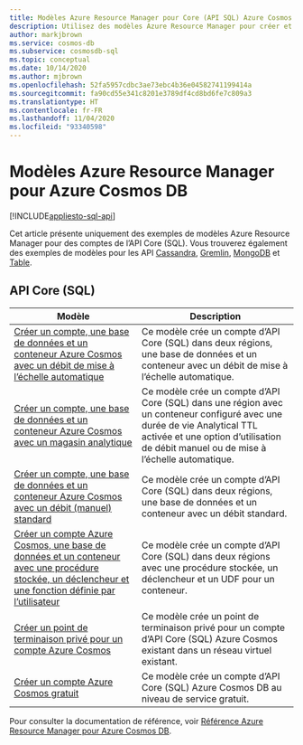 ```yaml
---
title: Modèles Azure Resource Manager pour Core (API SQL) Azure Cosmos DB
description: Utilisez des modèles Azure Resource Manager pour créer et configurer Azure Cosmos DB.
author: markjbrown
ms.service: cosmos-db
ms.subservice: cosmosdb-sql
ms.topic: conceptual
ms.date: 10/14/2020
ms.author: mjbrown
ms.openlocfilehash: 52fa5957cdbc3ae73ebc4b36e04582741199414a
ms.sourcegitcommit: fa90cd55e341c8201e3789df4cd8bd6fe7c809a3
ms.translationtype: HT
ms.contentlocale: fr-FR
ms.lasthandoff: 11/04/2020
ms.locfileid: "93340598"
---
```

# <a name="azure-resource-manager-templates-for-azure-cosmos-db"></a>Modèles Azure Resource Manager pour Azure Cosmos DB
[!INCLUDE[appliesto-sql-api](includes/appliesto-sql-api.md)]

Cet article présente uniquement des exemples de modèles Azure Resource Manager pour des comptes de l’API Core (SQL). Vous trouverez également des exemples de modèles pour les API [Cassandra](templates-samples-cassandra.md), [Gremlin](templates-samples-gremlin.md), [MongoDB](templates-samples-mongodb.md) et [Table](templates-samples-table.md).

## <a name="core-sql-api"></a>API Core (SQL)

|**Modèle**|**Description**|
|---|---|
|[Créer un compte, une base de données et un conteneur Azure Cosmos avec un débit de mise à l’échelle automatique](manage-with-templates.md#create-autoscale) | Ce modèle crée un compte d’API Core (SQL) dans deux régions, une base de données et un conteneur avec un débit de mise à l’échelle automatique. |
|[Créer un compte, une base de données et un conteneur Azure Cosmos avec un magasin analytique](manage-with-templates.md#create-analytical-store) | Ce modèle crée un compte d’API Core (SQL) dans une région avec un conteneur configuré avec une durée de vie Analytical TTL activée et une option d’utilisation de débit manuel ou de mise à l’échelle automatique. |
|[Créer un compte, une base de données et un conteneur Azure Cosmos avec un débit (manuel) standard](manage-with-templates.md#create-manual) | Ce modèle crée un compte d’API Core (SQL) dans deux régions, une base de données et un conteneur avec un débit standard. |
|[Créer un compte Azure Cosmos, une base de données et un conteneur avec une procédure stockée, un déclencheur et une fonction définie par l’utilisateur](manage-with-templates.md#create-sproc) | Ce modèle crée un compte d’API Core (SQL) dans deux régions avec une procédure stockée, un déclencheur et un UDF pour un conteneur. |
|[Créer un point de terminaison privé pour un compte Azure Cosmos](how-to-configure-private-endpoints.md#create-a-private-endpoint-by-using-a-resource-manager-template) |  Ce modèle crée un point de terminaison privé pour un compte d’API Core (SQL) Azure Cosmos existant dans un réseau virtuel existant. |
|[Créer un compte Azure Cosmos gratuit](manage-with-templates.md#free-tier) |  Ce modèle crée un compte d’API Core (SQL) Azure Cosmos DB au niveau de service gratuit. |

Pour consulter la documentation de référence, voir [Référence Azure Resource Manager pour Azure Cosmos DB](/azure/templates/microsoft.documentdb/allversions).
